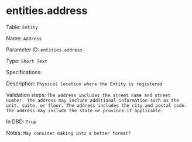 # entities.address

Table: ```Entity```

Name: ```Address```

Parameter ID: ```entities.address```

Type: ```Short Text```

Specifications: 

Description: ```Physical location where the Entity is registered```

Validation steps: ```The address includes the street name and street number. The address may include additional information such as the unit, suite, or floor. The address includes the city and postal code. The address may include the state or province if applicable.```

In DBD: ```True```

Notes: ```May consider making into a better format?```

